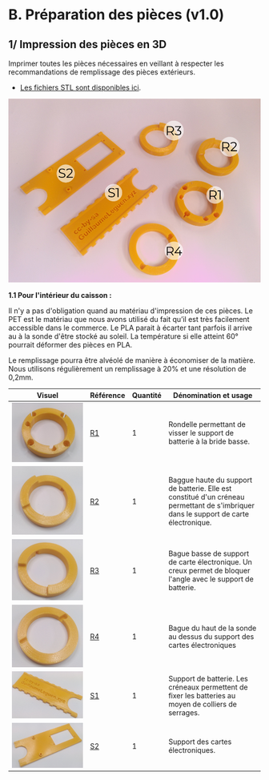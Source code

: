 # B. Préparation des pièces (v1.0)
## 1/ Impression des pièces en 3D

Imprimer toutes les pièces nécessaires en veillant à respecter les recommandations de remplissage des pièces extérieurs. 

 * [Les fichiers STL sont disponibles ici](https://github.com/gheleguen/open_educational_ocean_recorder/tree/main/hardware/3Dprints/v0-1-0).

![POP1-0.png](pictures/productions_of_parts/nomenclature_3D.png)

**1.1 Pour l'intérieur du caisson :**

Il n'y a pas d'obligation quand au matériau d'impression de ces pièces. Le PET est le matériau que nous avons utilisé du fait qu’il est très facilement accessible dans le commerce. Le PLA parait à écarter tant parfois il arrive au à la sonde d'être stocké au soleil. La température si elle atteint 60° pourrait déformer des pièces en PLA. 

Le remplissage pourra être alvéolé de manière à économiser de la matière. Nous utilisons régulièrement un remplissage à 20% et une résolution de 0,2mm.

|    Visuel    |Référence|Quantité|Dénomination et usage|
|------------------------------------|------|------|-----------------|
|![POP1-1-I1](pictures/productions_of_parts/R1.png)|[R1](https://github.com/gheleguen/open_educational_ocean_recorder/blob/main/hardware/3Dprints/v0-1-0/R1.stl)|1|Rondelle permettant de visser le support de batterie à la bride basse.|
|![POP1-1-I2](pictures/productions_of_parts/R2.png)|[R2](https://github.com/gheleguen/open_educational_ocean_recorder/blob/main/hardware/3Dprints/v0-1-0/R2.stl)|1|Baggue haute du support de batterie. Elle est constitué d'un créneau permettant de s'imbriquer dans le support de carte électronique.|
|![POP1-1-I3](pictures/productions_of_parts/R3.png)|[R3](https://github.com/gheleguen/open_educational_ocean_recorder/blob/main/hardware/3Dprints/v0-1-0/R3.stl)|1|Bague basse de support de carte électronique. Un creux permet de bloquer l'angle avec le support de batterie.|
|![POP1-1-I4](pictures/productions_of_parts/R4.png)|[R4](https://github.com/gheleguen/open_educational_ocean_recorder/blob/main/hardware/3Dprints/v0-1-0/R4.stl)|1|Bague du haut de la sonde au dessus du support des cartes électroniques|
|![POP1-1-I4](pictures/productions_of_parts/S1.png)|[S1](https://github.com/gheleguen/open_educational_ocean_recorder/blob/main/hardware/3Dprints/v0-1-0/S1.stl)|1|Support de batterie. Les créneaux permettent de fixer les batteries au moyen de colliers de serrages.|
|![POP1-1-I4](pictures/productions_of_parts/S2.png)|[S2](https://github.com/gheleguen/open_educational_ocean_recorder/blob/main/hardware/3Dprints/v0-1-0/S2.stl)|1|Support des cartes électroniques.|


​


